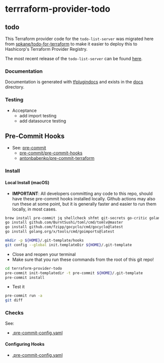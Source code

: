 # terrraform-provider-todo

## todo

This Terraform provider code for the `todo-list-server` was migrated here from [spkane/todo-for-terraform](https://github.com/spkane/todo-for-terraform/tree/master/terraform-provider-todo) to make it easier to deploy this to Hashicorp's Terraform Provider Registry.

The most recent release of the `todo-list-server` can be found [here](https://github.com/spkane/todo-for-terraform/releases).

### Documentation

Documentation is generated with [tfplugindocs](https://github.com/hashicorp/terraform-plugin-docs) and exists in the [docs](./docs/) directory.

### Testing

* Acceptance
  * add import testing
  * add datasource testing

## Pre-Commit Hooks

* See: [pre-commit](https://pre-commit.com/)
  * [pre-commit/pre-commit-hooks](https://github.com/pre-commit/pre-commit-hooks)
  * [antonbabenko/pre-commit-terraform](https://github.com/antonbabenko/pre-commit-terraform)

### Install

#### Local Install (macOS)

* **IMPORTANT**: All developers committing any code to this repo, should have these pre-commit hooks installed locally. Github actions may also run these at some point, but it is generally faster and easier to run them locally, in most cases.

```sh
brew install pre-commit jq shellcheck shfmt git-secrets go-critic golangci-lint
go install github.com/BurntSushi/toml/cmd/tomlv@master
go install github.com/fzipp/gocyclo/cmd/gocyclo@latest
go install golang.org/x/tools/cmd/goimports@latest

mkdir -p ${HOME}/.git-template/hooks
git config --global init.templateDir ${HOME}/.git-template
```

* Close and reopen your terminal
* Make sure that you run these commands from the root of this git repo!

```sh
cd terraform-provider-todo
pre-commit init-templatedir -t pre-commit ${HOME}/.git-template
pre-commit install
```

* Test it

```sh
pre-commit run -a
git diff
```

### Checks

See:

* [.pre-commit-config.yaml](./.pre-commit-config.yaml)

#### Configuring Hooks

* [.pre-commit-config.yaml](./.pre-commit-config.yaml)
